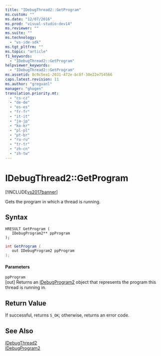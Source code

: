 ```yaml
---
title: "IDebugThread2::GetProgram"
ms.custom: ""
ms.date: "12/07/2016"
ms.prod: "visual-studio-dev14"
ms.reviewer: ""
ms.suite: ""
ms.technology: 
  - "vs-ide-sdk"
ms.tgt_pltfrm: ""
ms.topic: "article"
f1_keywords: 
  - "IDebugThread2::GetProgram"
helpviewer_keywords: 
  - "IDebugThread2::GetProgram"
ms.assetid: 8c9c5ea1-2031-472e-bc8f-30e22e754566
caps.latest.revision: 11
ms.author: "gregvanl"
manager: "ghogen"
translation.priority.mt: 
  - "cs-cz"
  - "de-de"
  - "es-es"
  - "fr-fr"
  - "it-it"
  - "ja-jp"
  - "ko-kr"
  - "pl-pl"
  - "pt-br"
  - "ru-ru"
  - "tr-tr"
  - "zh-cn"
  - "zh-tw"
---
```

# IDebugThread2::GetProgram
[!INCLUDE[vs2017banner](../../../code-quality/includes/vs2017banner.md)]

Gets the program in which a thread is running.  
  
## Syntax  
  
```cpp#  
HRESULT GetProgram (   
   IDebugProgram2** ppProgram  
);  
```  
  
```c#  
int GetProgram (   
   out IDebugProgram2 ppProgram  
);  
```  
  
#### Parameters  
 `ppProgram`  
 [out] Returns an [IDebugProgram2](../../../extensibility/debugger/reference/idebugprogram2.md) object that represents the program this thread is running in.  
  
## Return Value  
 If successful, returns `S_OK`; otherwise, returns an error code.  
  
## See Also  
 [IDebugThread2](../../../extensibility/debugger/reference/idebugthread2.md)   
 [IDebugProgram2](../../../extensibility/debugger/reference/idebugprogram2.md)